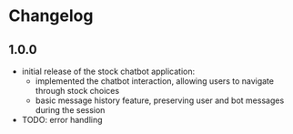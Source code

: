 # Changelog

## 1.0.0

- initial release of the stock chatbot application:
  - implemented the chatbot interaction, allowing users to navigate through stock choices
  - basic message history feature, preserving user and bot messages during the session
- TODO: error handling

